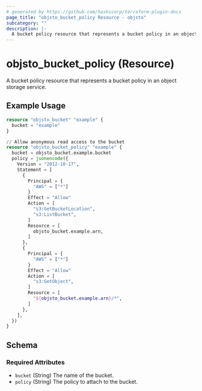 ```yaml
---
# generated by https://github.com/hashicorp/terraform-plugin-docs
page_title: "objsto_bucket_policy Resource - objsto"
subcategory: ""
description: |-
  A bucket policy resource that represents a bucket policy in an object storage service.
---
```


# objsto_bucket_policy (Resource)

A bucket policy resource that represents a bucket policy in an object storage service.

## Example Usage

```terraform
resource "objsto_bucket" "example" {
  bucket = "example"
}

// Allow anonymous read access to the bucket
resource "objsto_bucket_policy" "example" {
  bucket = objsto_bucket.example.bucket
  policy = jsonencode({
    Version = "2012-10-17",
    Statement = [
      {
        Principal = {
          "AWS" = ["*"]
        }
        Effect = "Allow"
        Action = [
          "s3:GetBucketLocation",
          "s3:ListBucket",
        ]
        Resource = [
          objsto_bucket.example.arn,
        ]
      },
      {
        Principal = {
          "AWS" = ["*"]
        }
        Effect = "Allow"
        Action = [
          "s3:GetObject",
        ]
        Resource = [
          "${objsto_bucket.example.arn}/*",
        ]
      },
    ],
  })
}
```

<!-- schema generated by tfplugindocs -->
## Schema

### Required Attributes

- `bucket` (String) The name of the bucket.
- `policy` (String) The policy to attach to the bucket.
